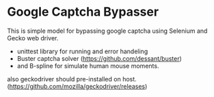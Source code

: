 # Google Captcha Bypasser

This is simple model for bypassing google captcha using Selenium and Gecko web driver.

- unittest library for running and error handeling
- Buster captcha solver (https://github.com/dessant/buster)
- and B-spline for simulate human mouse moments.

also geckodriver should pre-installed on host. (https://github.com/mozilla/geckodriver/releases)